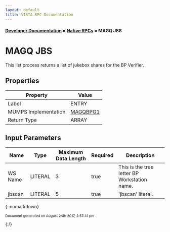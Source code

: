 ```yaml
---
layout: default
title: VISTA RPC Documentation
---
```


#### [Developer Documentation](../index) &#187; [Native RPCs](TableOfContents) &#187; MAGQ JBS<br/>
# MAGQ JBS

This list process returns a list of jukebox shares for the BP Verifier.

## Properties

Property | Value
--- | ---
Label | ENTRY
MUMPS Implementation | [MAGQBPG1](http://code.osehra.org/dox/Routine_MAGQBPG1_source.html)
Return Type | ARRAY


## Input Parameters

Name | Type | Maximum Data Length | Required | Description
--- | --- | --- | --- | ---
WS Name | LITERAL | 3 | true | This is the tree letter BP Workstation name.
jbscan | LITERAL | 5 | true | &#x27;jbscan&#x27; literal.



{::nomarkdown} <br/><p style="font-size: 11px">Document generated on August 24th 2017, 2:57:41 pm</p>{:/}